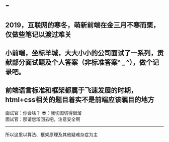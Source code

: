 # -
2019，互联网的寒冬，萌新前端在金三月不寒而栗，仅做些笔记以渡过难关
-------------------------------------------------------------

小前端，坐标羊城，大大小小的公司面试了一系列，贡献部分面试题及个人答案（非标准答案^ _ ^），做个记录吧。
-------------------------------------------------------------

前端语言标准和框架都属于飞速发展的时期，html+css相关的题目着实不是前端应该瞩目的地方
---
面试官：你会啥？ 
😎：我切图切得很溜  
面试官：那请您溜回去吧，注意安全啊

---
所以这里以算法、框架原理及其他疑难杂症为主
